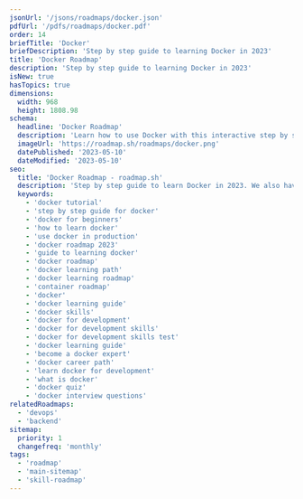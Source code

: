 ```yaml
---
jsonUrl: '/jsons/roadmaps/docker.json'
pdfUrl: '/pdfs/roadmaps/docker.pdf'
order: 14
briefTitle: 'Docker'
briefDescription: 'Step by step guide to learning Docker in 2023'
title: 'Docker Roadmap'
description: 'Step by step guide to learning Docker in 2023'
isNew: true
hasTopics: true
dimensions:
  width: 968
  height: 1808.98
schema:
  headline: 'Docker Roadmap'
  description: 'Learn how to use Docker with this interactive step by step guide in 2023. We also have resources and short descriptions attached to the roadmap items so you can get everything you want to learn in one place.'
  imageUrl: 'https://roadmap.sh/roadmaps/docker.png'
  datePublished: '2023-05-10'
  dateModified: '2023-05-10'
seo:
  title: 'Docker Roadmap - roadmap.sh'
  description: 'Step by step guide to learn Docker in 2023. We also have resources and short descriptions attached to the roadmap items so you can get everything you want to learn in one place.'
  keywords:
    - 'docker tutorial'
    - 'step by step guide for docker'
    - 'docker for beginners'
    - 'how to learn docker'
    - 'use docker in production'
    - 'docker roadmap 2023'
    - 'guide to learning docker'
    - 'docker roadmap'
    - 'docker learning path'
    - 'docker learning roadmap'
    - 'container roadmap'
    - 'docker'
    - 'docker learning guide'
    - 'docker skills'
    - 'docker for development'
    - 'docker for development skills'
    - 'docker for development skills test'
    - 'docker learning guide'
    - 'become a docker expert'
    - 'docker career path'
    - 'learn docker for development'
    - 'what is docker'
    - 'docker quiz'
    - 'docker interview questions'
relatedRoadmaps:
  - 'devops'
  - 'backend'
sitemap:
  priority: 1
  changefreq: 'monthly'
tags:
  - 'roadmap'
  - 'main-sitemap'
  - 'skill-roadmap'
---
```

